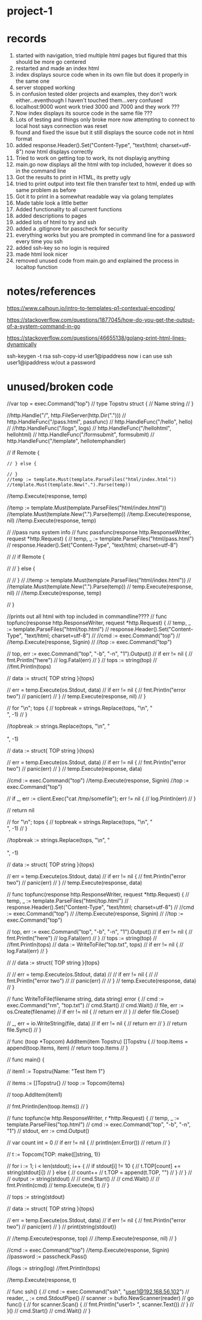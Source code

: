 # project-1




# records 
1. started with navigation, tried multiple html pages but figured that this should be more go centered
2. restarted and made an index html
3. index displays source code when in its own file but does it properly in the same one
4. server stopped working
5. in confusion tested older projects and examples, they don't work either...eventhough I haven't touched them...very confused
6. localhost:9000 wont work tried 3000 and 7000 and they work ???
7. Now index displays its source code in the same file ???
8. Lots of testing and things only broke more now attempting to connect to local host says connection was reset
9. found and fixed the issue but it still displays the source code not in html format
10. added response.Header().Set("Content-Type", "text/html; charset=utf-8") now html displays correctly
11. Tried to work on getting top to work, its not displayig anything
12. main.go now displays all the html with top included, however it does so in the command line
13. Got the results to print in HTML, its pretty ugly
14. tried to print output into text file then transfer text to html, ended up with same problem as before
15. Got it to print in a somewhat readable way via golang templates
16. Made table look a little better
17. Added functionality to all current functions
18. added descriptions to pages
19. added lots of html to try and ssh
20. added a .gitignore for passcheck for security
21. everything works but you are prompted in command line for a password every time you ssh
22. added ssh-key so no login is required
23. made html look nicer
24. removed unused code from main.go and explained the process in localtop function


# notes/references

https://www.calhoun.io/intro-to-templates-p1-contextual-encoding/

https://stackoverflow.com/questions/1877045/how-do-you-get-the-output-of-a-system-command-in-go

https://stackoverflow.com/questions/46655138/golang-print-html-lines-dynamically


ssh-keygen -t rsa
ssh-copy-id user1@ipaddress
now i can use ssh user1@ipaddress w/out a password

# unused/broken code

//var top = exec.Command("top")
// type Topstru struct {
// 	Name string
// }

//http.Handle("/", http.FileServer(http.Dir(".")))
// http.HandleFunc("/pass.html", passfunc)
// http.HandleFunc("/hello", hello)
// //http.HandleFunc("/logs", logs)
// http.HandleFunc("/hellohtml", hellohtml)
// http.HandleFunc("/formsubmit", formsubmit)
// http.HandleFunc("/template", hellotemphandler)

// if Remote {

	// } else {

	// }
	//temp := template.Must(template.ParseFiles("html/index.html"))
	//template.Must(template.New(".").Parse(temp))

//temp.Execute(response, temp)

//temp := template.Must(template.ParseFiles("html/index.html"))
//template.Must(template.New(".").Parse(temp))
//temp.Execute(response, nil)
//temp.Execute(response, temp)


// //pass runs system info
// func passfunc(response http.ResponseWriter, request *http.Request) {
// 	temp, _ := template.ParseFiles("html/pass.html")
// 	response.Header().Set("Content-Type", "text/html; charset=utf-8")

// 	// if Remote {

// 	// } else {

// 	// }
// 	//temp := template.Must(template.ParseFiles("html/index.html"))
// 	//template.Must(template.New(".").Parse(temp))
// 	temp.Execute(response, nil)
// 	//temp.Execute(response, temp)

// }

//prints out all html with top included in commandline????
// func topfunc(response http.ResponseWriter, request *http.Request) {
// 	temp, _ := template.ParseFiles("html/top.html")
// 	response.Header().Set("Content-Type", "text/html; charset=utf-8")
// 	//cmd := exec.Command("top")
// 	//temp.Execute(response, Signin)
// 	//top := exec.Command("top")

// 	top, err := exec.Command("top", "-b", "-n", "1").Output()
// 	if err != nil {
// 		fmt.Println("here")
// 		log.Fatal(err)
// 	}
// 	tops := string(top)
// 	//fmt.Println(tops)

// 	data := struct{ TOP string }{tops}

// 	err = temp.Execute(os.Stdout, data)
// 	if err != nil {
// 		fmt.Println("error two")
// 		panic(err)
// 	}
// 	temp.Execute(response, nil)
// }

// for "\n"; tops {
// 	topbreak = strings.Replace(tops, "\n", "<br>", -1)
// }

//topbreak := strings.Replace(tops, "\n", "<br/><br/>", -1)

// data := struct{ TOP string }{tops}

// err = temp.Execute(os.Stdout, data)
// if err != nil {
// 	fmt.Println("error two")
// 	panic(err)
// }
// temp.Execute(response, data)

//cmd := exec.Command("top")
//temp.Execute(response, Signin)
//top := exec.Command("top")




// if _, err := client.Exec("cat /tmp/somefile"); err != nil {
//     log.Println(err)
// }

// return nil

// for "\n"; tops {
// 	topbreak = strings.Replace(tops, "\n", "<br>", -1)
// }

//topbreak := strings.Replace(tops, "\n", "<br/><br/>", -1)

// data := struct{ TOP string }{tops}

// err = temp.Execute(os.Stdout, data)
// if err != nil {
// 	fmt.Println("error two")
// 	panic(err)
// }
// temp.Execute(response, data)





// func topfunc(response http.ResponseWriter, request *http.Request) {
// 	temp, _ := template.ParseFiles("html/top.html")
// 	response.Header().Set("Content-Type", "text/html; charset=utf-8")
// 	//cmd := exec.Command("top")
// 	//temp.Execute(response, Signin)
// 	//top := exec.Command("top")

// 	top, err := exec.Command("top", "-b", "-n", "1").Output()
// 	if err != nil {
// 		fmt.Println("here")
// 		log.Fatal(err)
// 	}
// 	tops := string(top)
// 	//fmt.Println(tops)
// 	data := WriteToFile("top.txt", tops)
// 	if err != nil {
// 		log.Fatal(err)
// 	}

// 	// data := struct{ TOP string }{tops}

// 	// err = temp.Execute(os.Stdout, data)
// 	// if err != nil {
// 	// 	fmt.Println("error two")
// 	// 	panic(err)
// 	// }
// 	temp.Execute(response, data)
// }

// func WriteToFile(filename string, data string) error {
// 	cmd := exec.Command("rm", "top.txt")
// 	cmd.Start()
// 	cmd.Wait()
// 	file, err := os.Create(filename)
// 	if err != nil {
// 		return err
// 	}
// 	defer file.Close()

// 	_, err = io.WriteString(file, data)
// 	if err != nil {
// 		return err
// 	}
// 	return file.Sync()
// }

// func (toop *Topcom) AddItem(item Topstru) []Topstru {
// 	toop.Items = append(toop.Items, item)
// 	return toop.Items
// }

// func main() {

// 	item1 := Topstru{Name: "Test Item 1"}

// 	items := []Topstru{}
// 	toop := Topcom{items}

// 	toop.AddItem(item1)

// 	fmt.Println(len(toop.Items))
// }

// func topfunc(w http.ResponseWriter, r *http.Request) {
// 	temp, _ := template.ParseFiles("top.html")
// 	cmd := exec.Command("top", "-b", "-n", "1")
// 	stdout, err := cmd.Output()

// 	var count int = 0
// 	if err != nil {
// 		println(err.Error())
// 		return
// 	}

// 	t := Topcom{TOP: make([]string, 1)}

// 	for i := 1; i < len(stdout); i++ {
// 		if stdout[i] != 10 {
// 			t.TOP[count] += string(stdout[i])
// 		} else {
// 			count++
// 			t.TOP = append(t.TOP, "")
// 		}
// 	}
// 	// output := string(stdout)
// 	// cmd.Start()
// 	// cmd.Wait()
// 	// fmt.Println(cmd)
// 	temp.Execute(w, t)
// }

// 	tops := string(stdout)

// 	data := struct{ TOP string }{tops}

// 	err = temp.Execute(os.Stdout, data)
// 	if err != nil {
// 		fmt.Println("error two")
// 		panic(err)
// 	}
// 	print(string(stdout))

// 	//temp.Execute(response, top)
// 	//temp.Execute(response, nil)
// }

//cmd := exec.Command("top")
//temp.Execute(response, Signin)
//password := passcheck.Pass()

//logs := string(log)
//fmt.Println(tops)





//temp.Execute(response, t)

// func ssh() {
// 	cmd := exec.Command("ssh", "user1@192.168.56.102")
// 	reader, _ := cmd.StdoutPipe()
// 	scanner := bufio.NewScanner(reader)
// 	go func() {
// 		for scanner.Scan() {
// 			fmt.Println("user1> ", scanner.Text())
// 		}
// 	}()
// 	cmd.Start()
// 	cmd.Wait()
// }
